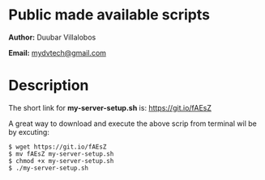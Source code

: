 # Public made available scripts

**Author:** Duubar Villalobos

**Email:** mydvtech@gmail.com

# Description

The short link for **my-server-setup.sh** is: https://git.io/fAEsZ

A great way to download and execute the above scrip from terminal wil be by excuting:

```
$ wget https://git.io/fAEsZ
$ mv fAEsZ my-server-setup.sh
$ chmod +x my-server-setup.sh
$ ./my-server-setup.sh
```


